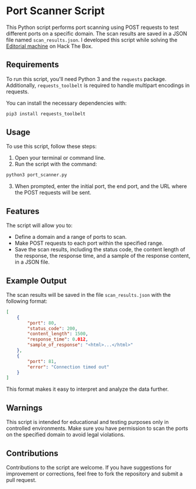 # Port Scanner Script

This Python script performs port scanning using POST requests to test different ports on a specific domain. The scan results are saved in a JSON file named `scan_results.json`.
I developed this script while solving the [Editorial machine](https://app.hackthebox.com/machines/Editorial) on Hack The Box.


## Requirements

To run this script, you'll need Python 3 and the `requests` package. Additionally, `requests_toolbelt` is required to handle multipart encodings in requests.

You can install the necessary dependencies with:

```bash
pip3 install requests_toolbelt
```

## Usage

To use this script, follow these steps:

1. Open your terminal or command line.
2. Run the script with the command:

```bash
python3 port_scanner.py
```

3. When prompted, enter the initial port, the end port, and the URL where the POST requests will be sent.

## Features

The script will allow you to:

- Define a domain and a range of ports to scan.
- Make POST requests to each port within the specified range.
- Save the scan results, including the status code, the content length of the response, the response time, and a sample of the response content, in a JSON file.

## Example Output

The scan results will be saved in the file `scan_results.json` with the following format:

```json
[
    {
        "port": 80,
        "status_code": 200,
        "content_length": 1500,
        "response_time": 0.012,
        "sample_of_response": "<html>...</html>"
    },
    {
        "port": 81,
        "error": "Connection timed out"
    }
]
```

This format makes it easy to interpret and analyze the data further.

## Warnings

This script is intended for educational and testing purposes only in controlled environments. Make sure you have permission to scan the ports on the specified domain to avoid legal violations.

## Contributions

Contributions to the script are welcome. If you have suggestions for improvement or corrections, feel free to fork the repository and submit a pull request.
